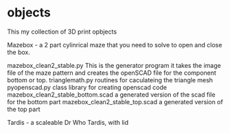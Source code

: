 objects
=======
This my collection of 3D print opbjects

Mazebox - a 2 part cylinrical maze that you need to solve to open and close the box. 

   mazebox_clean2_stable.py This is the generator program it takes the image file of the maze pattern and creates the openSCAD file for the component bottom or top.
   trianglemath.py routines for caculateing the triangle mesh
   pyopenscad.py class library for creating openscad code
   mazebox_clean2_stable_bottom.scad a generated version of the scad file for the bottom part
   mazebox_clean2_stable_top.scad a generated version of the top part
   
Tardis - a scaleable Dr Who Tardis, with lid

